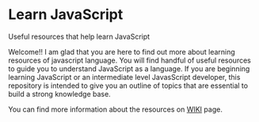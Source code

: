 # Learn JavaScript

Useful resources that help learn JavaScript

Welcome!! I am glad that you are here to find out more about learning resources of javascript language. You will find handful of useful resources to guide you to understand JavaScript as a language. If you are beginning learning JavaScript or an intermediate level JavasScript developer, this repository is intended to give you an outline of topics that are essential to build a strong knowledge base. 

You can find more information about the resources on [WIKI](https://github.com/dishantsoni/JavaScript-Explained/wiki/Learning-JavaScript) page.



